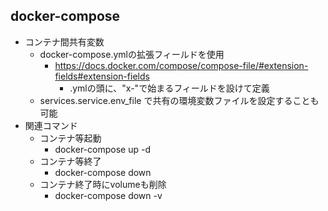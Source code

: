 ## docker-compose

* コンテナ間共有変数
  * docker-compose.ymlの拡張フィールドを使用
    * https://docs.docker.com/compose/compose-file/#extension-fields#extension-fields
      * .ymlの頭に、"x-"で始まるフィールドを設けて定義
  * services.service.env_file で共有の環境変数ファイルを設定することも可能
* 関連コマンド
  * コンテナ等起動
    * docker-compose up -d
  * コンテナ等終了
    * docker-compose down
  * コンテナ終了時にvolumeも削除
    * docker-compose down -v